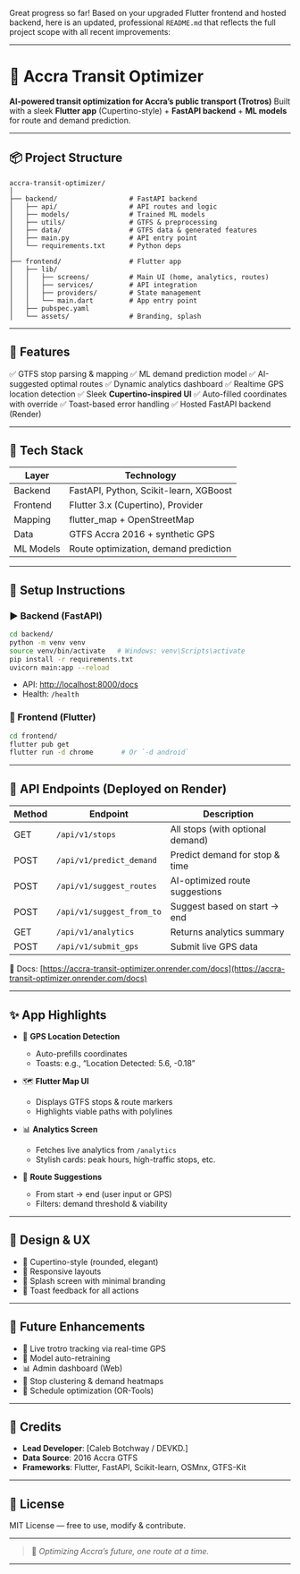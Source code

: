 Great progress so far! Based on your upgraded Flutter frontend and hosted backend, here is an updated, professional `README.md` that reflects the full project scope with all recent improvements:

---

# 🚌 Accra Transit Optimizer

**AI-powered transit optimization for Accra’s public transport (Trotros)**
Built with a sleek **Flutter app** (Cupertino-style) + **FastAPI backend** + **ML models** for route and demand prediction.

---

## 📦 Project Structure

```
accra-transit-optimizer/
│
├── backend/                  # FastAPI backend
│   ├── api/                  # API routes and logic
│   ├── models/               # Trained ML models
│   ├── utils/                # GTFS & preprocessing
│   ├── data/                 # GTFS data & generated features
│   ├── main.py               # API entry point
│   └── requirements.txt      # Python deps
│
├── frontend/                 # Flutter app
│   ├── lib/
│   │   ├── screens/          # Main UI (home, analytics, routes)
│   │   ├── services/         # API integration
│   │   ├── providers/        # State management
│   │   └── main.dart         # App entry point
│   ├── pubspec.yaml
│   └── assets/               # Branding, splash
```

---

## 🚀 Features

✅ GTFS stop parsing & mapping
✅ ML demand prediction model
✅ AI-suggested optimal routes
✅ Dynamic analytics dashboard
✅ Realtime GPS location detection
✅ Sleek **Cupertino-inspired UI**
✅ Auto-filled coordinates with override
✅ Toast-based error handling
✅ Hosted FastAPI backend (Render)

---

## 🧠 Tech Stack

| Layer     | Technology                             |
| --------- | -------------------------------------- |
| Backend   | FastAPI, Python, Scikit-learn, XGBoost |
| Frontend  | Flutter 3.x (Cupertino), Provider      |
| Mapping   | flutter\_map + OpenStreetMap           |
| Data      | GTFS Accra 2016 + synthetic GPS        |
| ML Models | Route optimization, demand prediction  |

---

## 🔧 Setup Instructions

### ▶️ Backend (FastAPI)

```bash
cd backend/
python -m venv venv
source venv/bin/activate   # Windows: venv\Scripts\activate
pip install -r requirements.txt
uvicorn main:app --reload
```

* API: [http://localhost:8000/docs](http://localhost:8000/docs)
* Health: `/health`

### 📱 Frontend (Flutter)

```bash
cd frontend/
flutter pub get
flutter run -d chrome       # Or `-d android`
```

---

## 📡 API Endpoints (Deployed on Render)

| Method | Endpoint                  | Description                      |
| ------ | ------------------------- | -------------------------------- |
| GET    | `/api/v1/stops`           | All stops (with optional demand) |
| POST   | `/api/v1/predict_demand`  | Predict demand for stop & time   |
| POST   | `/api/v1/suggest_routes`  | AI-optimized route suggestions   |
| POST   | `/api/v1/suggest_from_to` | Suggest based on start → end     |
| GET    | `/api/v1/analytics`       | Returns analytics summary        |
| POST   | `/api/v1/submit_gps`      | Submit live GPS data             |

📄 Docs: [https://accra-transit-optimizer.onrender.com/docs](https://accra-transit-optimizer.onrender.com/docs)

---

## ✨ App Highlights

* 📍 **GPS Location Detection**

  * Auto-prefills coordinates
  * Toasts: e.g., “Location Detected: 5.6, -0.18”

* 🗺️ **Flutter Map UI**

  * Displays GTFS stops & route markers
  * Highlights viable paths with polylines

* 📊 **Analytics Screen**

  * Fetches live analytics from `/analytics`
  * Stylish cards: peak hours, high-traffic stops, etc.

* 🔄 **Route Suggestions**

  * From start → end (user input or GPS)
  * Filters: demand threshold & viability

---

## 💅 Design & UX

* 🍎 Cupertino-style (rounded, elegant)
* 🧭 Responsive layouts
* 🎨 Splash screen with minimal branding
* 🔔 Toast feedback for all actions

---

## 🔮 Future Enhancements

* 🔄 Live trotro tracking via real-time GPS
* 🧠 Model auto-retraining
* 📊 Admin dashboard (Web)
* 🚏 Stop clustering & demand heatmaps
* 📅 Schedule optimization (OR-Tools)

---

## 🙌 Credits

* **Lead Developer**: \[Caleb Botchway / DEVKD.]
* **Data Source**: 2016 Accra GTFS
* **Frameworks**: Flutter, FastAPI, Scikit-learn, OSMnx, GTFS-Kit

---

## 📜 License

MIT License — free to use, modify & contribute.

---

> 🚀 *Optimizing Accra’s future, one route at a time.*

---

